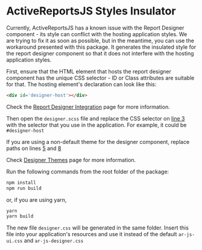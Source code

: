 # ActiveReportsJS Styles Insulator

Currently, ActiveReportsJS has a known issue with the Report Designer component - its style can conflict with the hosting application styles.
We are trying to fix it as soon as possible, but in the meantime, you can use the workaround presented with this package.
It generates the insulated style for the report designer component so that it does not interfere with the hosting application styles.

First, ensure that the HTML element that hosts the report designer component has the unique CSS selector - ID or Class attributes are suitable for that.
The hosting element's declaration can look like this:

```html
<div id='designer-host'></div>
```

Check the [Report Designer Integration](https://www.grapecity.com/activereportsjs/docs/DeveloperGuide/ActiveReportsJSDesignerComponent/Integration) page for more information.

Then open the ```designer.scss``` file and replace the CSS selector on [line 3](https://github.com/GrapeCity/activereportsjs-samples/blob/73b77e124245dea05b329ff9dc5e235655e4dd91/arjs-style-insulator/designer.scss#L3) with the selector that you use in the application. For example, it could be ```#designer-host```

If you are using a non-default theme for the designer component, replace paths on lines [5](https://github.com/GrapeCity/activereportsjs-samples/blob/73b77e124245dea05b329ff9dc5e235655e4dd91/arjs-style-insulator/designer.scss#L5) and [8](https://github.com/GrapeCity/activereportsjs-samples/blob/73b77e124245dea05b329ff9dc5e235655e4dd91/arjs-style-insulator/designer.scss#L8)

Check [Designer Themes](https://www.grapecity.com/activereportsjs/docs/DeveloperGuide/ActiveReportsJSDesignerComponent/Themes) page for more information.

Run the following commands from the root folder of the package:

```bash
npm install
npm run build
```

or, if you are using yarn, 

```bash
yarn
yarn build
```

The new file ```designer.css``` will be generated in the same folder. 
Insert this file into your application's resources and use it instead of the default ```ar-js-ui.css``` and ```ar-js-designer.css``` 

